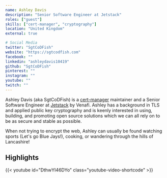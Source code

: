 ```yaml
---
name: Ashley Davis
description: "Senior Software Engineer at Jetstack"
roles: ["guest"]
skills: ["cert-manager", "cryptography"]
location: "United Kingdom"
external: true

# Social Media 
twitter: "SgtCoDFish"
website: "https://sgtcodfish.com"
facebook: ""
linkedin: "ashleydavis10419"
github: "SgtCoDFish"
pinterest: ""
instagram: ""
youtube: ""
twitch: ""
---
```


<!-- markdownlint-disable MD041-->
Ashley Davis (aka SgtCoDFish) is a [cert-manager](https://cert-manager.io/) maintainer and a Senior Software Engineer at [Jetstack](https://www.jetstack.io/) by Venafi. Ashley has a background in TLS and applied public key cryptography and is keenly interested in using, building, and promoting open source solutions which we can all rely on to be as secure and stable as possible.

When not trying to encrypt the web, Ashley can usually be found watching sports (Let's go Blue Jays!), cooking, or wandering through the hills of Lancashire!

<!--more-->

## Highlights

{{< youtube id="DthwYI46DYo" class="youtube-video-shortcode" >}}
